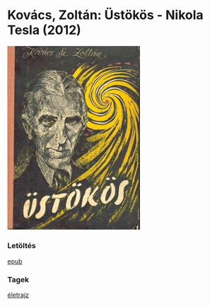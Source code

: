 # <a name="id_764">Kovács, Zoltán: Üstökös - Nikola Tesla (2012)</a>
<img src="https://github.com/BercziSandor/calibre_lib/raw/main/libs/main/Kovacs%2C%20Zoltan/Ustokos%20-%20Nikola%20Tesla%20%28764%29/cover.jpg" alt="cover" width="300"/>

### Letöltés
[epub](https://github.com/BercziSandor/calibre_lib/raw/main/libs/main/Kovacs%2C%20Zoltan/Ustokos%20-%20Nikola%20Tesla%20%28764%29/Ustokos%20-%20Nikola%20Tesla%20-%20Kovacs%2C%20Zoltan.epub)

### Tagek
[életrajz](https://github.com/berczisandor/calibre_lib/libs/main/_tags/%c3%a9letrajz.md)

